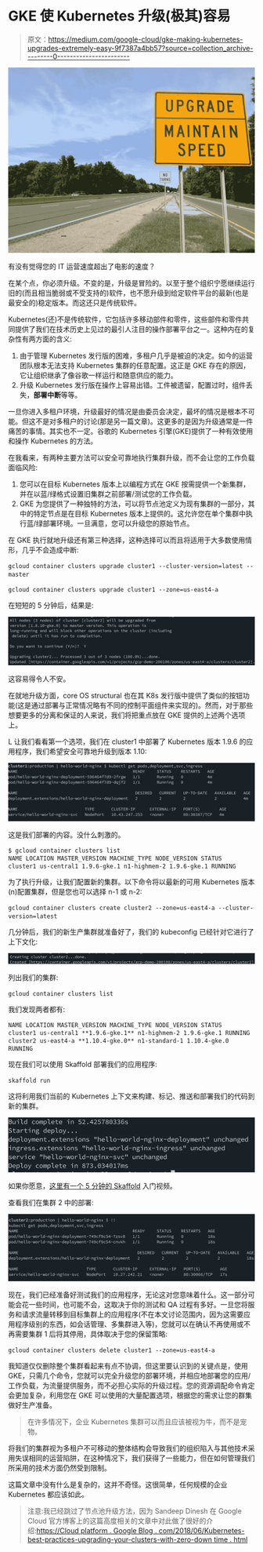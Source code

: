 # GKE 使 Kubernetes 升级(极其)容易

> 原文：<https://medium.com/google-cloud/gke-making-kubernetes-upgrades-extremely-easy-9f7387a4bb57?source=collection_archive---------0----------------------->

![](img/b7c374ab77ed03c3fecec06cb167b866.png)

有没有觉得您的 IT 运营速度超出了电影的速度？

在某个点，你必须升级。不变的是，升级是冒险的。以至于整个组织宁愿继续运行旧的(而且相当脆弱或不受支持的)软件，也不愿升级到给定软件平台的最新(也是最安全的)稳定版本。而这还只是传统软件。

Kubernetes(还)不是传统软件，它包括许多移动部件和零件，这些部件和零件共同提供了我们在技术历史上见过的最引人注目的操作部署平台之一。这种内在的复杂性有两方面的含义:

1.  由于管理 Kubernetes 发行版的困难，多租户几乎是被迫的决定。如今的运营团队根本无法支持 Kubernetes 集群的任意配置。这正是 GKE 存在的原因，它让组织继承了像谷歌一样运行和随意供应的能力。
2.  升级 Kubernetes 发行版在操作上容易出错。工件被遗留，配置过时，组件丢失，**部署中断**等等。

一旦你进入多租户环境，升级最好的情况是由委员会决定，最坏的情况是根本不可能。但这不是对多租户的讨论(那是另一篇文章)。这更多的是因为升级通常是一件痛苦的事情。其实也不一定。谷歌的 Kubernetes 引擎(GKE)提供了一种有效使用和操作 Kubernetes 的方法。

在我看来，有两种主要方法可以安全可靠地执行集群升级，而不会让您的工作负载面临风险:

1.  您可以在目标 Kubernetes 版本上以编程方式在 GKE 按需提供一个新集群，并在以蓝/绿格式设置旧集群之前部署/测试您的工作负载。
2.  GKE 为您提供了一种独特的方法，可以将节点池定义为现有集群的一部分，其中的特定节点是在目标 Kubernetes 版本上提供的。这允许您在单个集群中执行蓝/绿部署环境。一旦满意，您可以升级您的原始节点。

在 GKE 执行就地升级还有第三种选择，这种选择可以而且将适用于大多数使用情形，几乎不会造成中断:

`gcloud container clusters upgrade cluster1 --cluster-version=latest --master`

`gcloud container clusters upgrade cluster1 --zone=us-east4-a`

在短短的 5 分钟后，结果是:

![](img/ec2566a94938621a9a28b9f36b930602.png)

这容易得令人不安。

在就地升级方面，core OS structural 也在其 K8s 发行版中提供了类似的按钮功能(这是通过部署与正常情况略有不同的控制平面组件来实现的)。然而，对于那些想要更多的分离和保证的人来说，我们将把重点放在 GKE 提供的上述两个选项上。

L 让我们看看第一个选项，我们在 cluster1 中部署了 Kubernetes 版本 1.9.6 的应用程序，我们希望安全可靠地升级到版本 1.10:

![](img/4d11713ee9da775d34fc34a33b18e097.png)

这是我们部署的内容。没什么刺激的。

```
$ gcloud container clusters list
NAME LOCATION MASTER_VERSION MACHINE_TYPE NODE_VERSION STATUS
cluster1 us-central1 1.9.6-gke.1 n1-highmem-2 1.9.6-gke.1 RUNNING
```

为了执行升级，让我们配置新的集群。以下命令将以最新的可用 Kubernetes 版本(n)配置集群，但是您也可以选择 n-1 或 n-2:

`gcloud container clusters create cluster2 --zone=us-east4-a --cluster-version=latest`

几分钟后，我们的新生产集群就准备好了，我们的 kubeconfig 已经针对它进行了上下文化:

![](img/97d8cf6612032638cf330dd184c0438d.png)

列出我们的集群:

`gcloud container clusters list`

我们发现两者都有:

```
NAME LOCATION MASTER_VERSION MACHINE_TYPE NODE_VERSION STATUS
cluster1 us-central1 **1.9.6-gke.1** n1-highmem-2 1.9.6-gke.1 RUNNING
cluster2 us-east4-a **1.10.4-gke.0** n1-standard-1 1.10.4-gke.0 RUNNING
```

现在我们可以使用 Skaffold 部署我们的应用程序:

`skaffold run`

这将利用我们当前的 Kubernetes 上下文来构建、标记、推送和部署我们的代码到新的集群。

![](img/8ffddd2a920bfd27bf1b64a086ef5763.png)

如果你愿意，[这里有一个 5 分钟的 Skaffold](/google-cloud/skaffold-and-kaniko-bringing-kubernetes-to-developers-a43914777af9) 入门视频。

查看我们在集群 2 中的部署:

![](img/418a7ff0296d4a74edffe1053a1d68dc.png)

现在，我们已经准备好测试我们的应用程序，无论这对您意味着什么。这一部分可能会花一些时间，也可能不会，这取决于你的测试和 QA 过程有多好。一旦您将服务和请求流量转移到目标集群上的应用程序(不在本文讨论范围内，因为这需要应用程序级别的东西，如会话管理、多集群进入等)，您就可以在确认不再使用或不再需要集群 1 后将其停用，具体取决于您的保留策略:

`gcloud container clusters delete cluster1 --zone=us-east4-a`

我知道仅仅删除整个集群看起来有点不协调，但这里要认识到的关键点是，使用 GKE，只需几个命令，您就可以完全升级您的部署环境，并相应地部署您的应用/工作负载，为流量提供服务，而不必担心实际的升级过程。您的资源调配命令肯定会更加复杂，利用您在 GKE 可以使用的大量配置选项，根据您的需求让您的群集做好生产准备。

> 在许多情况下，企业 Kubernetes 集群可以而且应该被视为牛，而不是宠物。

将我们的集群视为多租户不可移动的整体结构会导致我们的组织陷入与其他技术采用失误相同的运营陷阱，在这种情况下，我们获得了一些能力，但在如何管理我们所采用的技术方面仍然受到限制。

这篇文章中没有什么是复杂的，这并不奇怪。这很简单，任何规模的企业 Kubernetes 都应该如此。

> 注意:我已经跳过了节点池升级方法，因为 Sandeep Dinesh 在 Google Cloud 官方博客上的这篇高度相关的文章中对此做了很好的介绍:[https://Cloud platform . Google Blog . com/2018/06/Kubernetes-best-practices-upgrading-your-clusters-with-zero-down time . html](https://cloudplatform.googleblog.com/2018/06/Kubernetes-best-practices-upgrading-your-clusters-with-zero-downtime.html)